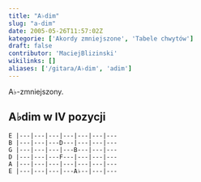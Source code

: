 ```yaml
---
title: "A♭dim"
slug: "a-dim"
date: 2005-05-26T11:57:02Z
kategorie: ['Akordy zmniejszone', 'Tabele chwytów']
draft: false
contributor: 'MaciejBlizinski'
wikilinks: []
aliases: ['/gitara/A♭dim', 'adim']
---
```

A♭-zmniejszony.

## A♭dim w IV pozycji


```
E |---|---|---|---|---|---|---
B |---|---|---D---|---|---|---
G |---|---|---|---B---|---|---
D |---|---|---F---|---|---|---
A |---|---|---|---|---|---|---
E |---|---|---|---A♭--|---|---
```



